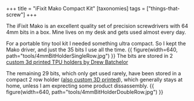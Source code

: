 +++
title = "iFixit Mako Compact Kit"
[taxonomies]
tags = ["things-that-screw"]
+++

The iFixit Mako is an excellent quality set of precision screwdrivers with 64 4mm bits in a box. Mine lives on my desk and gets used almost every day. 

For a portable tiny tool kit I needed something ultra compact. So I kept the Mako driver, and just the 35 bits I use all the time.
{{ figure(width=640, path="tools/4mmBitHolderSingleRow.jpg") }}
The bits are stored in 2 [custom 3d printed TPU holders by Drew Batchelor](https://www.printables.com/model/700125-4mm-screwdriver-bit-holders)

The remaining 29 bits, which only get used rarely, have been stored in a compact 2 row holder ([also custom 3D printed](https://www.printables.com/model/700886-compact-bit-holder-for-30-4mm-screwdriver-bits)), which generally stays at home, unless I am exprecting some product dissassembly. 
{{ figure(width=640, path="tools/4mmBitHolderDoubleRow.jpg") }}